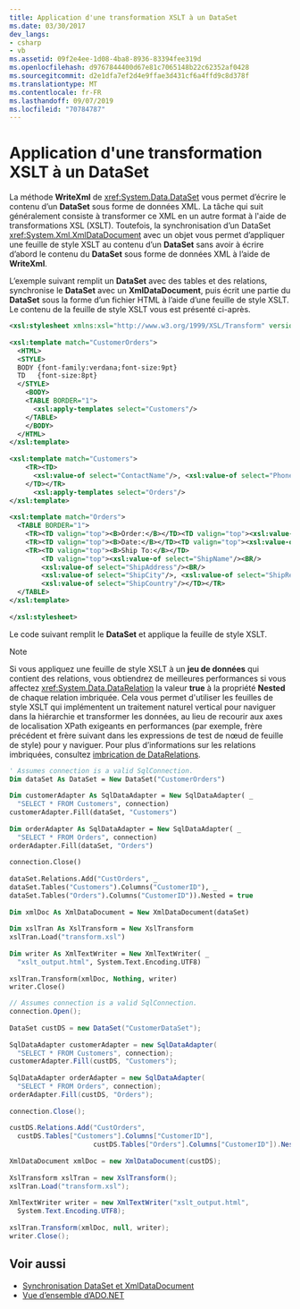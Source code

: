 ```yaml
---
title: Application d'une transformation XSLT à un DataSet
ms.date: 03/30/2017
dev_langs:
- csharp
- vb
ms.assetid: 09f2e4ee-1d08-4ba8-8936-83394fee319d
ms.openlocfilehash: d9767844400d67e81c7065148b22c62352af0428
ms.sourcegitcommit: d2e1dfa7ef2d4e9ffae3d431cf6a4ffd9c8d378f
ms.translationtype: MT
ms.contentlocale: fr-FR
ms.lasthandoff: 09/07/2019
ms.locfileid: "70784787"
---
```

# <a name="applying-an-xslt-transform-to-a-dataset"></a>Application d'une transformation XSLT à un DataSet
La méthode **WriteXml** de <xref:System.Data.DataSet> vous permet d’écrire le contenu d’un **DataSet** sous forme de données XML. La tâche qui suit généralement consiste à transformer ce XML en un autre format à l'aide de transformations XSL (XSLT). Toutefois, la synchronisation d’un DataSet <xref:System.Xml.XmlDataDocument> avec un objet vous permet d’appliquer une feuille de style XSLT au contenu d’un **DataSet** sans avoir à écrire d’abord le contenu du **DataSet** sous forme de données XML à l’aide de **WriteXml**.  
  
 L’exemple suivant remplit un **DataSet** avec des tables et des relations, synchronise le **DataSet** avec un **XmlDataDocument**, puis écrit une partie du **DataSet** sous la forme d’un fichier HTML à l’aide d’une feuille de style XSLT. Le contenu de la feuille de style XSLT vous est présenté ci-après.  
  
```xml  
<xsl:stylesheet xmlns:xsl="http://www.w3.org/1999/XSL/Transform" version="1.0">  
  
<xsl:template match="CustomerOrders">  
  <HTML>  
  <STYLE>  
  BODY {font-family:verdana;font-size:9pt}  
  TD   {font-size:8pt}  
  </STYLE>  
    <BODY>  
    <TABLE BORDER="1">  
      <xsl:apply-templates select="Customers"/>  
    </TABLE>  
    </BODY>  
  </HTML>  
</xsl:template>  
  
<xsl:template match="Customers">  
    <TR><TD>  
      <xsl:value-of select="ContactName"/>, <xsl:value-of select="Phone"/><BR/>  
    </TD></TR>  
      <xsl:apply-templates select="Orders"/>  
</xsl:template>  
  
<xsl:template match="Orders">  
  <TABLE BORDER="1">  
    <TR><TD valign="top"><B>Order:</B></TD><TD valign="top"><xsl:value-of select="OrderID"/></TD></TR>  
    <TR><TD valign="top"><B>Date:</B></TD><TD valign="top"><xsl:value-of select="OrderDate"/></TD></TR>  
    <TR><TD valign="top"><B>Ship To:</B></TD>  
        <TD valign="top"><xsl:value-of select="ShipName"/><BR/>  
        <xsl:value-of select="ShipAddress"/><BR/>  
        <xsl:value-of select="ShipCity"/>, <xsl:value-of select="ShipRegion"/>  <xsl:value-of select="ShipPostalCode"/><BR/>  
        <xsl:value-of select="ShipCountry"/></TD></TR>  
  </TABLE>  
</xsl:template>  
  
</xsl:stylesheet>  
```  
  
 Le code suivant remplit le **DataSet** et applique la feuille de style XSLT.  
  
> [!NOTE]
> Si vous appliquez une feuille de style XSLT à un **jeu de données** qui contient des relations, vous obtiendrez de meilleures performances si vous affectez <xref:System.Data.DataRelation> la valeur **true** à la propriété **Nested** de chaque relation imbriquée. Cela vous permet d'utiliser les feuilles de style XSLT qui implémentent un traitement naturel vertical pour naviguer dans la hiérarchie et transformer les données, au lieu de recourir aux axes de localisation XPath exigeants en performances (par exemple, frère précédent et frère suivant dans les expressions de test de nœud de feuille de style) pour y naviguer. Pour plus d’informations sur les relations imbriquées, consultez [imbrication de DataRelations](nesting-datarelations.md).  
  
```vb  
' Assumes connection is a valid SqlConnection.  
Dim dataSet As DataSet = New DataSet("CustomerOrders")  
  
Dim customerAdapter As SqlDataAdapter = New SqlDataAdapter( _  
  "SELECT * FROM Customers", connection)  
customerAdapter.Fill(dataSet, "Customers")  
  
Dim orderAdapter As SqlDataAdapter = New SqlDataAdapter( _  
  "SELECT * FROM Orders", connection)  
orderAdapter.Fill(dataSet, "Orders")  
  
connection.Close()  
  
dataSet.Relations.Add("CustOrders", _  
dataSet.Tables("Customers").Columns("CustomerID"), _  
dataSet.Tables("Orders").Columns("CustomerID")).Nested = true  
  
Dim xmlDoc As XmlDataDocument = New XmlDataDocument(dataSet)   
  
Dim xslTran As XslTransform = New XslTransform  
xslTran.Load("transform.xsl")  
  
Dim writer As XmlTextWriter = New XmlTextWriter( _  
  "xslt_output.html", System.Text.Encoding.UTF8)  
  
xslTran.Transform(xmlDoc, Nothing, writer)  
writer.Close()  
```  
  
```csharp  
// Assumes connection is a valid SqlConnection.  
connection.Open();  
  
DataSet custDS = new DataSet("CustomerDataSet");  
  
SqlDataAdapter customerAdapter = new SqlDataAdapter(  
  "SELECT * FROM Customers", connection);  
customerAdapter.Fill(custDS, "Customers");  
  
SqlDataAdapter orderAdapter = new SqlDataAdapter(  
  "SELECT * FROM Orders", connection);  
orderAdapter.Fill(custDS, "Orders");  
  
connection.Close();  
  
custDS.Relations.Add("CustOrders",  
  custDS.Tables["Customers"].Columns["CustomerID"],  
                     custDS.Tables["Orders"].Columns["CustomerID"]).Nested = true;  
  
XmlDataDocument xmlDoc = new XmlDataDocument(custDS);   
  
XslTransform xslTran = new XslTransform();  
xslTran.Load("transform.xsl");  
  
XmlTextWriter writer = new XmlTextWriter("xslt_output.html",   
  System.Text.Encoding.UTF8);  
  
xslTran.Transform(xmlDoc, null, writer);  
writer.Close();  
```  
  
## <a name="see-also"></a>Voir aussi

- [Synchronisation DataSet et XmlDataDocument](dataset-and-xmldatadocument-synchronization.md)
- [Vue d’ensemble d’ADO.NET](../ado-net-overview.md)
